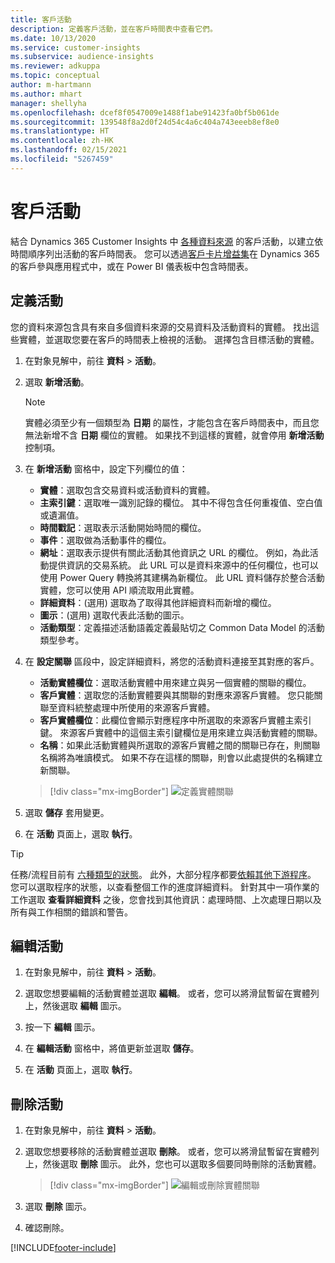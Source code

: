 ```yaml
---
title: 客戶活動
description: 定義客戶活動，並在客戶時間表中查看它們。
ms.date: 10/13/2020
ms.service: customer-insights
ms.subservice: audience-insights
ms.reviewer: adkuppa
ms.topic: conceptual
author: m-hartmann
ms.author: mhart
manager: shellyha
ms.openlocfilehash: dcef8f0547009e1488f1abe91423fa0bf5b061de
ms.sourcegitcommit: 139548f8a2d0f24d54c4a6c404a743eeeb8ef8e0
ms.translationtype: HT
ms.contentlocale: zh-HK
ms.lasthandoff: 02/15/2021
ms.locfileid: "5267459"
---
```

# <a name="customer-activities"></a>客戶活動

結合 Dynamics 365 Customer Insights 中 [各種資料來源](data-sources.md) 的客戶活動，以建立依時間順序列出活動的客戶時間表。 您可以透過[客戶卡片增益集](customer-card-add-in.md)在 Dynamics 365 的客戶參與應用程式中，或在 Power BI 儀表板中包含時間表。

## <a name="define-an-activity"></a>定義活動

您的資料來源包含具有來自多個資料來源的交易資料及活動資料的實體。 找出這些實體，並選取您要在客戶的時間表上檢視的活動。 選擇包含目標活動的實體。

1. 在對象見解中，前往 **資料** > **活動**。

1. 選取 **新增活動**。

   > [!NOTE]
   > 實體必須至少有一個類型為 **日期** 的屬性，才能包含在客戶時間表中，而且您無法新增不含 **日期** 欄位的實體。 如果找不到這樣的實體，就會停用 **新增活動** 控制項。

1. 在 **新增活動** 窗格中，設定下列欄位的值：

   - **實體**：選取包含交易資料或活動資料的實體。
   - **主索引鍵**：選取唯一識別記錄的欄位。 其中不得包含任何重複值、空白值或遺漏值。
   - **時間戳記**：選取表示活動開始時間的欄位。
   - **事件**：選取做為活動事件的欄位。
   - **網址**：選取表示提供有關此活動其他資訊之 URL 的欄位。 例如，為此活動提供資訊的交易系統。 此 URL 可以是資料來源中的任何欄位，也可以使用 Power Query 轉換將其建構為新欄位。 此 URL 資料儲存於整合活動實體，您可以使用 API 順流取用此實體。
   - **詳細資料**：(選用) 選取為了取得其他詳細資料而新增的欄位。
   - **圖示**：(選用) 選取代表此活動的圖示。
   - **活動類型**：定義描述活動語義定義最貼切之 Common Data Model 的活動類型參考。

1. 在 **設定關聯** 區段中，設定詳細資料，將您的活動資料連接至其對應的客戶。

    - **活動實體欄位**：選取活動實體中用來建立與另一個實體的關聯的欄位。
    - **客戶實體**：選取您的活動實體要與其關聯的對應來源客戶實體。 您只能關聯至資料統整處理中所使用的來源客戶實體。
    - **客戶實體欄位**：此欄位會顯示對應程序中所選取的來源客戶實體主索引鍵。 來源客戶實體中的這個主索引鍵欄位是用來建立與活動實體的關聯。
    - **名稱**：如果此活動實體與所選取的源客戶實體之間的關聯已存在，則關聯名稱將為唯讀模式。 如果不存在這樣的關聯，則會以此處提供的名稱建立新關聯。
   
   > [!div class="mx-imgBorder"]
   > ![定義實體關聯](media/activities-entities-define.png "定義實體關聯")

1. 選取 **儲存** 套用變更。

1. 在 **活動** 頁面上，選取 **執行**。

> [!TIP]
> 任務/流程目前有 [六種類型的狀態](system.md#status-types)。 此外，大部分程序都要[依賴其他下游程序](system.md#refresh-policies)。 您可以選取程序的狀態，以查看整個工作的進度詳細資料。 針對其中一項作業的工作選取 **查看詳細資料** 之後，您會找到其他資訊：處理時間、上次處理日期以及所有與工作相關的錯誤和警告。

## <a name="edit-an-activity"></a>編輯活動

1. 在對象見解中，前往 **資料** > **活動**。

2. 選取您想要編輯的活動實體並選取 **編輯**。 或者，您可以將滑鼠暫留在實體列上，然後選取 **編輯** 圖示。

3. 按一下 **編輯** 圖示。

4. 在 **編輯活動** 窗格中，將值更新並選取 **儲存**。

5. 在 **活動** 頁面上，選取 **執行**。

## <a name="delete-an-activity"></a>刪除活動

1. 在對象見解中，前往 **資料** > **活動**。

2. 選取您想要移除的活動實體並選取 **刪除**。 或者，您可以將滑鼠暫留在實體列上，然後選取 **刪除** 圖示。 此外，您也可以選取多個要同時刪除的活動實體。
   > [!div class="mx-imgBorder"]
   > ![編輯或刪除實體關聯](media/activities-entities-edit-delete.png "編輯或刪除實體關聯")

3. 選取 **刪除** 圖示。

4. 確認刪除。


[!INCLUDE[footer-include](../includes/footer-banner.md)]
